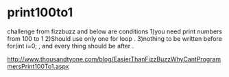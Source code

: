 # print100to1
challenge from fizzbuzz and below are conditions 
1)you need print numbers from 100 to 1 
2)Should use only one for loop .
3)nothing to be written before for(int i=0; , and every thing should be after .

http://www.thousandtyone.com/blog/EasierThanFizzBuzzWhyCantProgrammersPrint100To1.aspx
